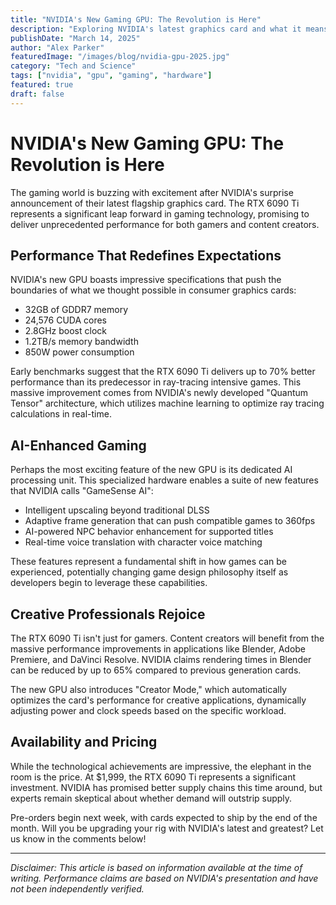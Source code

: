 ```yaml
---
title: "NVIDIA's New Gaming GPU: The Revolution is Here"
description: "Exploring NVIDIA's latest graphics card and what it means for gamers and creators."
publishDate: "March 14, 2025"
author: "Alex Parker"
featuredImage: "/images/blog/nvidia-gpu-2025.jpg"
category: "Tech and Science"
tags: ["nvidia", "gpu", "gaming", "hardware"]
featured: true
draft: false
---
```


# NVIDIA's New Gaming GPU: The Revolution is Here

The gaming world is buzzing with excitement after NVIDIA's surprise announcement of their latest flagship graphics card. The RTX 6090 Ti represents a significant leap forward in gaming technology, promising to deliver unprecedented performance for both gamers and content creators.

## Performance That Redefines Expectations

NVIDIA's new GPU boasts impressive specifications that push the boundaries of what we thought possible in consumer graphics cards:

- 32GB of GDDR7 memory
- 24,576 CUDA cores
- 2.8GHz boost clock
- 1.2TB/s memory bandwidth
- 850W power consumption

Early benchmarks suggest that the RTX 6090 Ti delivers up to 70% better performance than its predecessor in ray-tracing intensive games. This massive improvement comes from NVIDIA's newly developed "Quantum Tensor" architecture, which utilizes machine learning to optimize ray tracing calculations in real-time.

## AI-Enhanced Gaming

Perhaps the most exciting feature of the new GPU is its dedicated AI processing unit. This specialized hardware enables a suite of new features that NVIDIA calls "GameSense AI":

- Intelligent upscaling beyond traditional DLSS
- Adaptive frame generation that can push compatible games to 360fps
- AI-powered NPC behavior enhancement for supported titles
- Real-time voice translation with character voice matching

These features represent a fundamental shift in how games can be experienced, potentially changing game design philosophy itself as developers begin to leverage these capabilities.

## Creative Professionals Rejoice

The RTX 6090 Ti isn't just for gamers. Content creators will benefit from the massive performance improvements in applications like Blender, Adobe Premiere, and DaVinci Resolve. NVIDIA claims rendering times in Blender can be reduced by up to 65% compared to previous generation cards.

The new GPU also introduces "Creator Mode," which automatically optimizes the card's performance for creative applications, dynamically adjusting power and clock speeds based on the specific workload.

## Availability and Pricing

While the technological achievements are impressive, the elephant in the room is the price. At $1,999, the RTX 6090 Ti represents a significant investment. NVIDIA has promised better supply chains this time around, but experts remain skeptical about whether demand will outstrip supply.

Pre-orders begin next week, with cards expected to ship by the end of the month. Will you be upgrading your rig with NVIDIA's latest and greatest? Let us know in the comments below!

---

*Disclaimer: This article is based on information available at the time of writing. Performance claims are based on NVIDIA's presentation and have not been independently verified.*